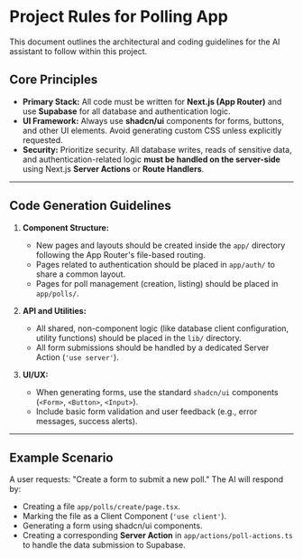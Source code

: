 # Project Rules for Polling App

This document outlines the architectural and coding guidelines for the AI assistant to follow within this project.

## Core Principles

- **Primary Stack:** All code must be written for **Next.js (App Router)** and use **Supabase** for all database and authentication logic.
- **UI Framework:** Always use **shadcn/ui** components for forms, buttons, and other UI elements. Avoid generating custom CSS unless explicitly requested.
- **Security:** Prioritize security. All database writes, reads of sensitive data, and authentication-related logic **must be handled on the server-side** using Next.js **Server Actions** or **Route Handlers**.

---

## Code Generation Guidelines

1.  **Component Structure:**
    - New pages and layouts should be created inside the `app/` directory following the App Router's file-based routing.
    - Pages related to authentication should be placed in `app/auth/` to share a common layout.
    - Pages for poll management (creation, listing) should be placed in `app/polls/`.

2.  **API and Utilities:**
    - All shared, non-component logic (like database client configuration, utility functions) should be placed in the `lib/` directory.
    - All form submissions should be handled by a dedicated Server Action (`'use server'`).

3.  **UI/UX:**
    - When generating forms, use the standard `shadcn/ui` components (`<Form>`, `<Button>`, `<Input>`).
    - Include basic form validation and user feedback (e.g., error messages, success alerts).

---

## Example Scenario

A user requests: "Create a form to submit a new poll."
The AI will respond by:
- Creating a file `app/polls/create/page.tsx`.
- Marking the file as a Client Component (`'use client'`).
- Generating a form using shadcn/ui components.
- Creating a corresponding **Server Action** in `app/actions/poll-actions.ts` to handle the data submission to Supabase.
